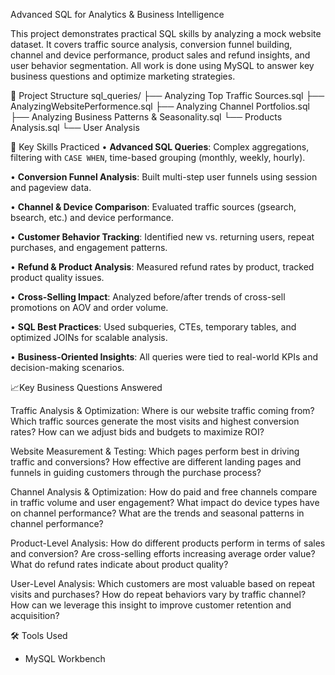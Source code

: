 Advanced SQL for Analytics & Business Intelligence

This project demonstrates practical SQL skills by analyzing a mock website dataset. 
It covers traffic source analysis, conversion funnel building, channel and device performance, 
product sales and refund insights, and user behavior segmentation. 
All work is done using MySQL to answer key business questions and optimize marketing strategies.

📁 Project Structure
sql_queries/
  ├── Analyzing Top Traffic Sources.sql
  ├── AnalyzingWebsitePerformence.sql
  ├── Analyzing Channel Portfolios.sql
  ├── Analyzing Business Patterns & Seasonality.sql
  └── Products Analysis.sql
  └── User Analysis
  
📌 Key Skills Practiced
•	**Advanced SQL Queries**: Complex aggregations, filtering with `CASE WHEN`, time-based grouping (monthly, weekly, hourly).

•	**Conversion Funnel Analysis**: Built multi-step user funnels using session and pageview data.

•	**Channel & Device Comparison**: Evaluated traffic sources (gsearch, bsearch, etc.) and device performance.

•	**Customer Behavior Tracking**: Identified new vs. returning users, repeat purchases, and engagement patterns.

•	**Refund & Product Analysis**: Measured refund rates by product, tracked product quality issues.

•	**Cross-Selling Impact**: Analyzed before/after trends of cross-sell promotions on AOV and order volume.

•	**SQL Best Practices**: Used subqueries, CTEs, temporary tables, and optimized JOINs for scalable analysis.

•	**Business-Oriented Insights**: All queries were tied to real-world KPIs and decision-making scenarios.

📈Key Business Questions Answered

Traffic Analysis & Optimization:
Where is our website traffic coming from? Which traffic sources generate the most visits and highest conversion rates? How can we adjust bids and budgets to maximize ROI?

Website Measurement & Testing:
Which pages perform best in driving traffic and conversions? How effective are different landing pages and funnels in guiding customers through the purchase process?

Channel Analysis & Optimization:
How do paid and free channels compare in traffic volume and user engagement? What impact do device types have on channel performance? What are the trends and seasonal patterns in channel performance?

Product-Level Analysis:
How do different products perform in terms of sales and conversion? Are cross-selling efforts increasing average order value? What do refund rates indicate about product quality?

User-Level Analysis:
Which customers are most valuable based on repeat visits and purchases? How do repeat behaviors vary by traffic channel? How can we leverage this insight to improve customer retention and acquisition?

🛠️ Tools Used
- MySQL Workbench 

